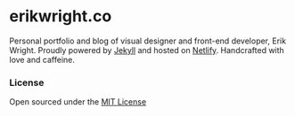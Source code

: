 # erikwright.co

Personal portfolio and blog of visual designer and front-end developer, Erik Wright. Proudly powered by [Jekyll](http://jekyllrb.com) and hosted on [Netlify](https://www.netlify.com). Handcrafted with love and caffeine.

### License

Open sourced under the [MIT License](LICENSE.md)